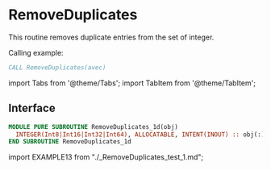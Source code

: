 # RemoveDuplicates

This routine removes duplicate entries from the set of integer.

Calling example:

```fortran
CALL RemoveDuplicates(avec)
```

import Tabs from '@theme/Tabs';
import TabItem from '@theme/TabItem';

## Interface

<Tabs>
<TabItem value="interface" label="܀ Interface" default>

```fortran
MODULE PURE SUBROUTINE RemoveDuplicates_1d(obj)
  INTEGER(Int8|Int16|Int32|Int64), ALLOCATABLE, INTENT(INOUT) :: obj(:)
END SUBROUTINE RemoveDuplicates_1d
```

</TabItem>

<TabItem value="example" label="️܀ See example">

import EXAMPLE13 from "./_RemoveDuplicates_test_1.md";

<EXAMPLE13 />

</TabItem>

<TabItem value="close" label="↢ ">

</TabItem>
</Tabs>
